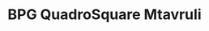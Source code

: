 ---
title: BPG QuadroSquare Mtavruli
transform: 1
desktop: http://fonts.ge/ka/font/175/BPG-QuadroSquare-Mtavruli
---